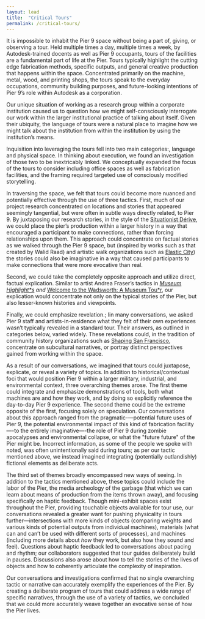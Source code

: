 ```yaml
---
layout: lead
title:  "Critical Tours"
permalink: /critical-tours/
---
```


<p>It is impossible to inhabit the Pier 9 space without being a part of, giving, or observing a tour. Held multiple times a day, multiple times a week, by Autodesk-trained docents as well as Pier 9 occupants, tours of the facilities are a fundamental part of life at the Pier. Tours typically highlight the cutting edge fabrication methods, specific outputs, and general creative production that happens within the space. Concentrated primarily on the machine, metal, wood, and printing shops, the tours speak to the everyday occupations, community building purposes, and future-looking intentions of Pier 9’s role within Autodesk as a corporation.</p>

<p>Our unique situation of working as a research group within a corporate institution caused us to question how we might self-consciously interrogate our work within the larger institutional practice of talking about itself. Given their ubiquity, the language of tours were a natural place to imagine how we might talk about the institution from within the institution by using the institution’s means.</p>

<p>Inquisition into leveraging the tours fell into two main categories:, language and physical space. In thinking about execution, we found an investigation of those two to be inextricably linked. We conceptually expanded the focus of the tours to consider including office spaces as well as fabrication facilities, and the framing required targeted use of consciously modified storytelling.</p>

<p>In traversing the space, we felt that tours could become more nuanced and potentially effective through the use of three tactics. First, much of our project research concentrated on locations and stories that appeared seemingly tangential, but were often in subtle ways directly related, to Pier 9. By juxtaposing our research stories, in the style of the <a href="http://www.cddc.vt.edu/sionline/si/theory.html">Situationist Dérive</a>, we could place the pier’s production within a larger history in a way that encouraged a participant to make connections, rather than forcing relationships upon them. This approach could concentrate on factual stories as we walked through the Pier 9 space, but (inspired by works such as that created by Walid Raad) and artistic walk organizations such as <a href="https://www.elastic-city.org/about">Elastic City</a>) the stories could also be imaginative in a way that caused participants to make connections that were more evocative than real.</p>

<p>Second, we could take the completely opposite approach and utilize direct, factual explication. Similar to artist Andrea Fraser’s tactics in <em><a href="http://www.tate.org.uk/art/artworks/fraser-museum-highlights-a-gallery-talk-t13715/text-summary">Museum Highlight*s</a> and </em><a href="https://thewadsworth.org/threehistoriesfraser/">Welcome to the Wadsworth: A Museum Tou*r</a>, our explication would concentrate not only on the typical stories of the Pier, but also lesser-known histories and viewpoints.</p>

<p>Finally, we could emphasize revelation.; Iin many conversations, we asked Pier 9 staff and artists-in-residence what they felt of their own experiences wasn’t typically revealed in a standard tour. Their answers, as outlined in categories below, varied widely. These revelations could, in the tradition of community history organizations such as <a href="http://www.shapingsf.org/tours.html">Shaping San Francisco</a>, concentrate on subcultural narratives, or portray distinct perspectives gained from working within the space.</p>

<p>As a result of our conversations, we imagined that tours could juxtapose, explicate, or reveal a variety of topics. In addition to historical/contextual foci that would position Pier 9 within a larger military, industrial, and environmental context, three overarching themes arose. The first theme could integrate and emphasize demonstrations of tools, both what machines are and how they work, and by doing so explicitly reference the day-to-day Pier 9 experience. The second theme could be the extreme opposite of the first, focusing solely on speculation. Our conversations about this approach ranged from the pragmatic-—potential future uses of Pier 9, the potential environmental impact of this kind of fabrication facility—-to the entirely imaginative—-the role of Pier 9 during zombie apocalypses and environmental collapse, or what the "future future" of the Pier might be. Incorrect information, as some of the people we spoke with noted, was often unintentionally said during tours; as per our tactic mentioned above, we instead imagined integrating (potentially outlandishly) fictional elements as deliberate acts.</p>

<p>The third set of themes broadly encompassed new ways of seeing. In addition to the tactics mentioned above, these topics could include the labor of the Pier, the media archeology of the garbage (that which we can learn about means of production from the items thrown away), and focusing specifically on haptic feedback. Though mini-exhibit spaces exist throughout the Pier, providing touchable objects available for tour use, our conversations revealed a greater want for pushing physicality in tours further—intersections with more kinds of objects (comparing weights and various kinds of potential outputs from individual machines), materials (what can and can’t be used with different sorts of processes), and machines (including more details about <em>how</em> they work, but also how they sound and feel). Questions about haptic feedback led to conversations about pacing and rhythm; our collaborators suggested that tour guides deliberately build in pauses. Discussions also arose about how to tell the stories of the lives of objects and how to coherently articulate the complexity of inspiration.</p>

<p>Our conversations and investigations confirmed that no single overarching tactic or narrative can accurately exemplify the experiences of the Pier. By creating a deliberate program of tours that could address a wide range of specific narratives, through the use of a variety of tactics, we concluded that we could more accurately weave together an evocative sense of how the Pier lives.</p>